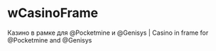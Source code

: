 # wCasinoFrame
Казино в рамке для @Pocketmine и @Genisys | Casino in frame for @Pocketmine and @Genisys
